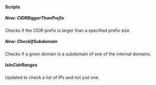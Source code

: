 
#### Scripts

##### New: CIDRBiggerThanPrefix
Checks if the CIDR prefix is larger than a specified prefix size.
##### New: CheckIfSubdomain
Checks if a given domain is a subdomain of one of the internal domains.
##### IsInCidrRanges
Updated to check a list of IPs and not just one.